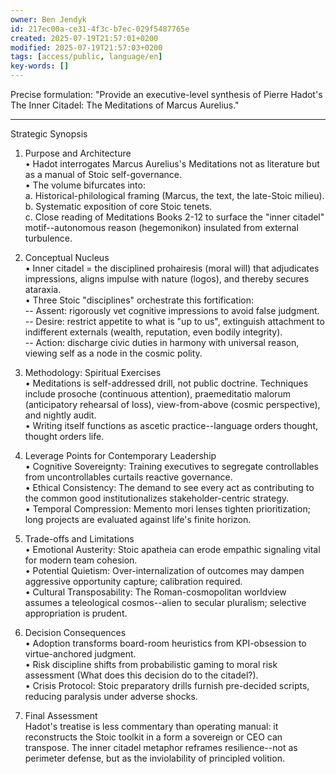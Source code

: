 ```yaml
---
owner: Ben Jendyk
id: 217ec00a-ce31-4f3c-b7ec-029f5487765e
created: 2025-07-19T21:57:01+0200
modified: 2025-07-19T21:57:03+0200
tags: [access/public, language/en]
key-words: []
---
```


Precise formulation: "Provide an executive-level synthesis of Pierre Hadot's The Inner Citadel: The Meditations of Marcus Aurelius."

----------------------------------------------------  
Strategic Synopsis

1. Purpose and Architecture  
• Hadot interrogates Marcus Aurelius's Meditations not as literature but as a manual of Stoic self-governance.  
• The volume bifurcates into:  
a. Historical-philological framing (Marcus, the text, the late-Stoic milieu).  
b. Systematic exposition of core Stoic tenets.  
c. Close reading of Meditations Books 2-12 to surface the "inner citadel" motif--autonomous reason (hegemonikon) insulated from external turbulence.

2. Conceptual Nucleus  
• Inner citadel = the disciplined prohairesis (moral will) that adjudicates impressions, aligns impulse with nature (logos), and thereby secures ataraxia.  
• Three Stoic "disciplines" orchestrate this fortification:  
-- Assent: rigorously vet cognitive impressions to avoid false judgment.  
-- Desire: restrict appetite to what is "up to us", extinguish attachment to indifferent externals (wealth, reputation, even bodily integrity).  
-- Action: discharge civic duties in harmony with universal reason, viewing self as a node in the cosmic polity.

3. Methodology: Spiritual Exercises  
• Meditations is self-addressed drill, not public doctrine. Techniques include prosoche (continuous attention), praemeditatio malorum (anticipatory rehearsal of loss), view-from-above (cosmic perspective), and nightly audit.  
• Writing itself functions as ascetic practice--language orders thought, thought orders life.

4. Leverage Points for Contemporary Leadership  
• Cognitive Sovereignty: Training executives to segregate controllables from uncontrollables curtails reactive governance.  
• Ethical Consistency: The demand to see every act as contributing to the common good institutionalizes stakeholder-centric strategy.  
• Temporal Compression: Memento mori lenses tighten prioritization; long projects are evaluated against life's finite horizon.

5. Trade-offs and Limitations  
• Emotional Austerity: Stoic apatheia can erode empathic signaling vital for modern team cohesion.  
• Potential Quietism: Over-internalization of outcomes may dampen aggressive opportunity capture; calibration required.  
• Cultural Transposability: The Roman-cosmopolitan worldview assumes a teleological cosmos--alien to secular pluralism; selective appropriation is prudent.

6. Decision Consequences  
• Adoption transforms board-room heuristics from KPI-obsession to virtue-anchored judgment.  
• Risk discipline shifts from probabilistic gaming to moral risk assessment (What does this decision do to the citadel?).  
• Crisis Protocol: Stoic preparatory drills furnish pre-decided scripts, reducing paralysis under adverse shocks.

7. Final Assessment  
Hadot's treatise is less commentary than operating manual: it reconstructs the Stoic toolkit in a form a sovereign or CEO can transpose. The inner citadel metaphor reframes resilience--not as perimeter defense, but as the inviolability of principled volition.